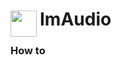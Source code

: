 
<h1>
	<img src="~/icon.svg" style="float: left; width: 42px; margin: 3px 5px 0 0;">
	ImAudio
</h1>

### How to

